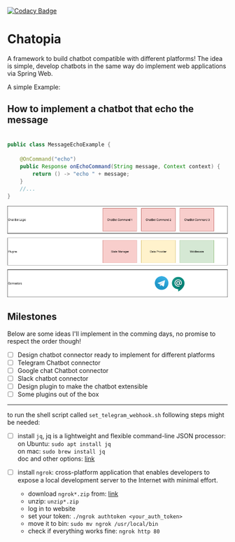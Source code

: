 [![Codacy Badge](https://api.codacy.com/project/badge/Grade/44887b8a94d344b19f2f24f85228496d)](https://www.codacy.com/manual/soroosh.sarabadani/chatbot-core?utm_source=github.com&amp;utm_medium=referral&amp;utm_content=psycho-ir/chatbot-core&amp;utm_campaign=Badge_Grade)

Chatopia
=======

A framework to build chatbot compatible with different platforms!
The idea is simple, develop chatbots in the same way do implement web applications via Spring Web.

A simple Example:

How to implement a chatbot that echo the message
------------------------------------------------
```java

public class MessageEchoExample {

    @OnCommand("echo")
    public Response onEchoCommand(String message, Context context) {
        return () -> "echo " + message;
    }
    //...
}
```
![alt text](Chatopia.png "Logo Title Text 1")

Milestones
----------
Below are some ideas I'll implement in the comming days, no promise to respect the order though!

-   [ ]  Design chatbot connector ready to implement for different platforms
-   [ ]  Telegram Chatbot connector 
-   [ ]  Google chat Chatbot connector 
-   [ ]  Slack chatbot connector
-   [ ]  Design plugin to make the chatbot extensible
-   [ ]  Some plugins out of the box

------  
to run the shell script called `set_telegram_webhook.sh` following steps might be needed:  
- [ ] install `jq`, jq is a lightweight and flexible command-line JSON processor:   
        on Ubuntu: `sudo apt install jq`  
        on mac: `sudo brew install jq`  
        doc and other options: [link](https://stedolan.github.io/jq/)
        
- [ ] install `ngrok`: cross-platform application that enables developers to expose a local development server to
 the Internet with minimal effort. 
    - download `ngrok*.zip` from: [link](https://ngrok.com/download) 
    - unzip: `unzip*.zip` 
    - log in to website 
    - set your token: `./ngrok authtoken <your_auth_token>` 
    - move it to bin: `sudo mv ngrok /usr/local/bin` 
    - check if everything works fine: `ngrok http 80` 